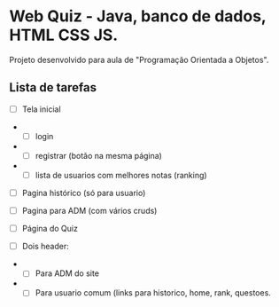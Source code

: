 # Web Quiz - Java, banco de dados, HTML CSS JS.
Projeto desenvolvido para aula de "Programação Orientada a Objetos".

## Lista de tarefas
- [ ] Tela inicial 
 * - [ ] login
 * - [ ] registrar (botão na mesma página) 
 * - [ ] lista de usuarios com melhores notas (ranking)

- [ ] Pagina histórico (só para usuario)

- [ ] Pagina para ADM (com vários cruds)

- [ ] Página do Quiz

- [ ] Dois header:
 * - [ ] Para ADM do site
 * - [ ] Para usuario comum (links para historico, home, rank, questoes.
